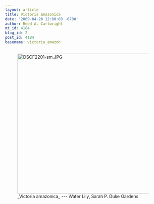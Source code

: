 ```yaml
---
layout: article
title: Victoria amazonica
date: '2009-04-20 12:00:00 -0700'
author: Reed A. Cartwright
mt_id: 4184
blog_id: 2
post_id: 4184
basename: victoria_amazon
---
```

<figure>
<a href="http://en.wikipedia.org/wiki/Victoria_amazonica"><img src="http://dererumnatura.us/archives/2009/03/04/DSCF2201-sm.JPG" alt="DSCF2201-sm.JPG" width="600" height="450" /></a>
<figcaption markdown="span">
_Victoria amazonica_ --- Water Lily, Sarah P. Duke Gardens

</figcaption>
</figure>
